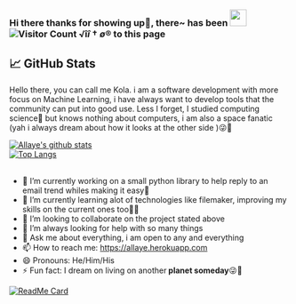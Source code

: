### Hi there thanks for showing up👋, there~ has been <img src="https://raw.githubusercontent.com/MartinHeinz/MartinHeinz/master/wave.gif" width="30px"> ![Visitor Count](https://profile-counter.glitch.me/allaye/count.svg) √î$î†ø®$ to this page
## &#x1f4c8; GitHub Stats
Hello there, you can call me Kola. i am a software development with more focus on Machine Learning, i have always want to develop tools that the community can put into good use. Less I forget, I studied computing science🤭 but knows nothing about computers, i am also a space fanatic (yah i always dream about how it looks at the other side )😜🚀


[![Allaye's github stats](https://github-readme-stats.vercel.app/api?username=allaye&show_icons=true&theme=vue-dark)](https://github.com/allaye/github-readme-stats&count_private=true)
</br>
[![Top Langs](https://github-readme-stats.vercel.app/api/top-langs/?username=allaye&show_icons=true&theme=vue-dark)](https://github.com/allaye/github-readme-stats)
</br>
</br>

- 🔭 I’m currently working on a small python library to help reply to an email trend whiles making it easy📧
- 🌱 I’m currently learning alot of technologies like filemaker, improving my skills on the current ones too💪🏽
- 👯 I’m looking to collaborate on the project stated above
- 🤔 I’m always looking for help with so many things
- 💬 Ask me about everything, i am open to any and everything
- 📫 How to reach me: https://allaye.herokuapp.com
- 😄 Pronouns: He/Him/His
- ⚡ Fun fact: I dream on living on another<b> planet someday</b>😜🚀


[![ReadMe Card](https://github-readme-stats.vercel.app/api/pin/?username=allaye&repo=Avirs-Final-Year-Project)](https://github.com/Allaye/Avirs-Final-Year-Project)
